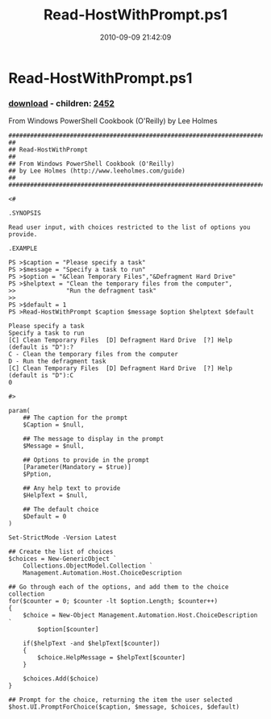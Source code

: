 ﻿---
pid:            2203
poster:         Lee Holmes
title:          Read-HostWithPrompt.ps1
date:           2010-09-09 21:42:09
format:         posh
parent:         0
parent:         0
children:       2452
---

# Read-HostWithPrompt.ps1

### [download](2203.ps1) - children: [2452](2452.md)

From Windows PowerShell Cookbook (O'Reilly) by Lee Holmes

```posh
#############################################################################
##
## Read-HostWithPrompt
##
## From Windows PowerShell Cookbook (O'Reilly)
## by Lee Holmes (http://www.leeholmes.com/guide)
##
##############################################################################

<#

.SYNOPSIS

Read user input, with choices restricted to the list of options you
provide.

.EXAMPLE

PS >$caption = "Please specify a task"
PS >$message = "Specify a task to run"
PS >$option = "&Clean Temporary Files","&Defragment Hard Drive"
PS >$helptext = "Clean the temporary files from the computer",
>>              "Run the defragment task"
>>
PS >$default = 1
PS >Read-HostWithPrompt $caption $message $option $helptext $default

Please specify a task
Specify a task to run
[C] Clean Temporary Files  [D] Defragment Hard Drive  [?] Help
(default is "D"):?
C - Clean the temporary files from the computer
D - Run the defragment task
[C] Clean Temporary Files  [D] Defragment Hard Drive  [?] Help
(default is "D"):C
0

#>

param(
    ## The caption for the prompt
    $Caption = $null,

    ## The message to display in the prompt
    $Message = $null,

    ## Options to provide in the prompt
    [Parameter(Mandatory = $true)]
    $Pption,

    ## Any help text to provide
    $HelpText = $null,

    ## The default choice
    $Default = 0
)

Set-StrictMode -Version Latest

## Create the list of choices
$choices = New-GenericObject `
    Collections.ObjectModel.Collection `
    Management.Automation.Host.ChoiceDescription

## Go through each of the options, and add them to the choice collection
for($counter = 0; $counter -lt $option.Length; $counter++)
{
    $choice = New-Object Management.Automation.Host.ChoiceDescription `
        $option[$counter]

    if($helpText -and $helpText[$counter])
    {
        $choice.HelpMessage = $helpText[$counter]
    }

    $choices.Add($choice)
}

## Prompt for the choice, returning the item the user selected
$host.UI.PromptForChoice($caption, $message, $choices, $default)
```
